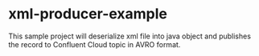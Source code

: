 # xml-producer-example
This sample project will deserialize xml file into java object and publishes the record to Confluent Cloud topic in AVRO format.

